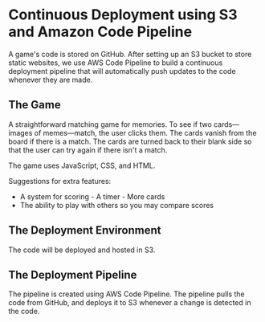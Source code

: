 # Continuous Deployment using S3 and Amazon Code Pipeline
A game's code is stored on GitHub. After setting up an S3 bucket to store static websites, we use AWS Code Pipeline to build a continuous deployment pipeline that will automatically push updates to the code whenever they are made.

## The Game
A straightforward matching game for memories.  To see if two cards—images of memes—match, the user clicks them.  The cards vanish from the board if there is a match.  The cards are turned back to their blank side so that the user can try again if there isn't a match.

The game uses JavaScript, CSS, and HTML.

Suggestions for extra features:
- A system for scoring - A timer - More cards
- The ability to play with others so you may compare scores 


## The Deployment Environment
The code will be deployed and hosted in S3.

## The Deployment Pipeline
The pipeline is created using AWS Code Pipeline.  The pipeline pulls the code from GitHub, and deploys it to S3 whenever a change is detected in the code.
